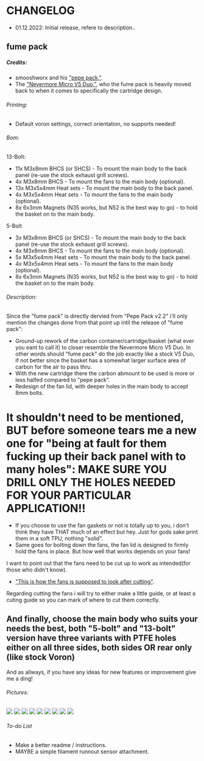 # CHANGELOG
- 01.12.2022: Initial release, refere to description..

## fume pack
##### Credits:
- smooshworx and his ["pepe pack,"](https://github.com/smooshworx/pepe-pack). 
- The ["Nevermore Micro V5 Duo,"](https://github.com/nevermore3d/Nevermore_Micro), who the fume pack is heavily moved back to when it comes to specifically the cartridge design. 

###### Printing:
- Default voron settings, correct orientation, no supports needed!

###### Bom:
13-Bolt:
- 11x M3x8mm BHCS (or SHCS)  - To mount the main body to the back panel (re-use the stock exhaust grill screws).
- 4x M3x8mm BHCS  - To mount the fans to the main body (optional).
- 13x M3x5x4mm Heat sets - To mount the main body to the back panel.
- 4x M3x5x4mm Heat sets - To mount the fans to the main body (optional).
- 8x 6x3mm Magnets (N35 works, but N52 is the best way to go) - to hold the basket on to the main body.

5-Bolt
- 3x M3x8mm BHCS (or SHCS)  - To mount the main body to the back panel (re-use the stock exhaust grill screws).
- 4x M3x8mm BHCS  - To mount the fans to the main body (optional).
- 5x M3x5x4mm Heat sets - To mount the main body to the back panel.
- 4x M3x5x4mm Heat sets - To mount the fans to the main body (optional).
- 8x 6x3mm Magnets (N35 works, but N52 is the best way to go) - to hold the basket on to the main body.

###### Description:
Since the "fume pack" is directly dervied from "Pepe Pack v2.2" i'll only mention the changes done from that point up intil the release of "fume pack":
- Ground-up rework of the carbon container/cartridge/basket (what ever you eant to call it) to closer resemble the Nevermore Micro V5 Duo.  In other words should "fume pack" do the job exactly like a stock V5 Duo, if not better since the basket has a somewhat larger surface area of carbon for the air to pass thru.
- With the new cartridge there the carbon abmount to be used is more or less halfed compared to "pepe pack".
- Redesign of the fan lid, with deeper holes in the main body to accept 8mm bolts.

# It shouldn't need to be mentioned, BUT before someone tears me a new one for "being at fault for them fucking up their back panel with to many holes": MAKE SURE YOU DRILL ONLY THE HOLES NEEDED FOR YOUR PARTICULAR APPLICATION!!

- If you choose to use the fan gaskets or not is totally up to you, i don't think they have THAT much of an effect but hey. Just for gods sake print them in a soft TPU, nothing "solid".
- Same goes for bolting down the fans, the fan lid is designed to firmly hold the fans in place. But how well that works depends on your fans!

I want to point out that the fans need to be cut up to work as intended(for those who didn't know). 
- ["This is how the fans is supposed to look after cutting"](https://raw.githubusercontent.com/Exerqtor/Voron/main/Mods/fume_pack/pics/fancut1.png). 

Regarding cutting the fans i will try to either make a little guide, or at least a cuting guide so you can mark of where to cut them correctly.

## And finally, choose the main body who suits your needs the best, both "5-bolt" and "13-bolt" version have three variants with PTFE holes either on all three sides, both sides OR rear only (like stock Voron) 

And as allways, if you have any ideas for new features or improvement give me a ding!

###### Pictures:
![](./pics/1.png)
![](./pics/2.png)
![](./pics/3.png)
![](./pics/4.png)
![](./pics/5.png)
![](./pics/6.png)
![](./pics/7.png)
![](./pics/8.png)
![](./pics/9.png)

###### To-do List
- Make a better readme / instructions.
- MAYBE a simple filament runnout sensor attachment.